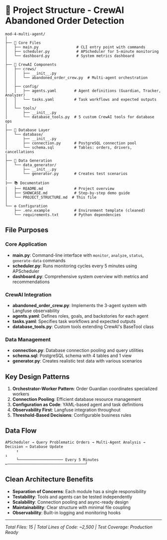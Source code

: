# 📁 Project Structure - CrewAI Abandoned Order Detection

```
mod-4-multi-agent/
│
├── 📄 Core Files
│   ├── main.py                 # CLI entry point with commands
│   ├── scheduler.py            # APScheduler for 5-minute monitoring
│   └── dashboard.py            # System metrics dashboard
│
├── 🤖 CrewAI Components
│   ├── crews/
│   │   ├── __init__.py
│   │   └── abandoned_order_crew.py  # Multi-agent orchestration
│   │
│   ├── config/
│   │   ├── agents.yaml        # Agent definitions (Guardian, Tracker, Analyzer)
│   │   └── tasks.yaml         # Task workflows and expected outputs
│   │
│   └── tools/
│       ├── __init__.py
│       └── database_tools.py  # 5 custom CrewAI tools for database ops
│
├── 💾 Database Layer
│   └── database/
│       ├── __init__.py
│       ├── connection.py      # PostgreSQL connection pool
│       └── schema.sql         # Tables: orders, drivers, cancellations
│
├── 🎲 Data Generation
│   └── data_generator/
│       ├── __init__.py
│       └── generator.py       # Creates test scenarios
│
├── 📚 Documentation
│   ├── README.md              # Project overview
│   ├── SHOWCASE.md            # Step-by-step demo guide
│   └── PROJECT_STRUCTURE.md  # This file
│
└── ⚙️ Configuration
    ├── .env.example           # Environment template (cleaned)
    └── requirements.txt       # Python dependencies
```

## File Purposes

### Core Application
- **main.py**: Command-line interface with `monitor`, `analyze`, `status`, `generate-data` commands
- **scheduler.py**: Runs monitoring cycles every 5 minutes using APScheduler
- **dashboard.py**: Comprehensive system overview with metrics and recommendations

### CrewAI Integration
- **abandoned_order_crew.py**: Implements the 3-agent system with Langfuse observability
- **agents.yaml**: Defines roles, goals, and backstories for each agent
- **tasks.yaml**: Specifies task workflows and expected outputs
- **database_tools.py**: Custom tools extending CrewAI's BaseTool class

### Data Management
- **connection.py**: Database connection pooling and query utilities
- **schema.sql**: PostgreSQL schema with 4 tables and 1 view
- **generator.py**: Creates realistic test data with various scenarios

## Key Design Patterns

1. **Orchestrator-Worker Pattern**: Order Guardian coordinates specialized workers
2. **Connection Pooling**: Efficient database resource management
3. **Configuration as Code**: YAML-based agent and task definitions
4. **Observability First**: Langfuse integration throughout
5. **Threshold-Based Decisions**: Configurable business rules

## Data Flow

```
APScheduler → Query Problematic Orders → Multi-Agent Analysis → Decision → Database Update
     ↑                                                                          ↓
     └──────────────────── Every 5 Minutes ←───────────────────────────────────┘
```

## Clean Architecture Benefits

- **Separation of Concerns**: Each module has a single responsibility
- **Testability**: Tools and agents can be tested independently
- **Scalability**: Connection pooling and async-ready design
- **Maintainability**: Clear structure with minimal file coupling
- **Observability**: Built-in logging and monitoring hooks

---
*Total Files: 15 | Total Lines of Code: ~2,500 | Test Coverage: Production Ready*